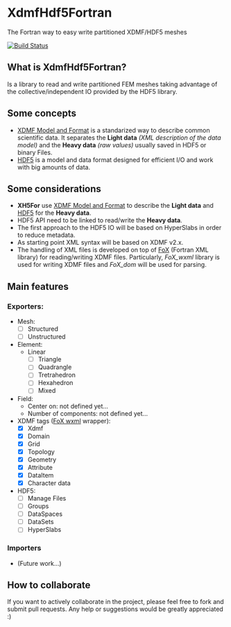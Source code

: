 # XdmfHdf5Fortran
The Fortran way to easy write partitioned XDMF/HDF5 meshes

[![Build Status](https://travis-ci.org/victorsndvg/XdmfHdf5Fortran.svg?branch=master)](https://travis-ci.org/victorsndvg/XdmfHdf5Fortran)

## What is XdmfHdf5Fortran?
Is a library to read and write partitioned FEM meshes taking advantage of the collective/independent IO provided by the HDF5 library. 

## Some concepts
* [XDMF Model and Format](http://www.xdmf.org/index.php/XDMF_Model_and_Format) is a standarized way to describe common scientific data. It separates the **Light data** *(XML description of the data model)* and the **Heavy data** *(raw values)* usually saved in HDF5 or binary Files.
* [HDF5](https://www.hdfgroup.org/HDF5) is a model and data format designed for efficient I/O and work with big amounts of data.

## Some considerations
* **XH5For** use [XDMF Model and Format](http://www.xdmf.org/index.php/XDMF_Model_and_Format) to describe the **Light data** and [HDF5](https://www.hdfgroup.org/HDF5) for the **Heavy data**.
* HDF5 API need to be linked to read/write the **Heavy data**.
* The first approach to the HDF5 IO will be based on HyperSlabs in order to reduce metadata.
* As starting point XML syntax will be based on XDMF v2.x.
* The handling of XML files is developed on top of [FoX](https://github.com/andreww/fox) (Fortran XML library) for reading/writing XDMF files. Particularly, *FoX_wxml* library is used for writing XDMF files and *FoX_dom* will be used for parsing.

## Main features

### Exporters:
  * Mesh:
    * [ ] Structured
    * [ ] Unstructured
  * Element:
    * Linear
      * [ ] Triangle
      * [ ] Quadrangle
      * [ ] Tretrahedron
      * [ ] Hexahedron
      * [ ] Mixed
  * Field:
    * Center on: not defined yet...
    * Number of components: not defined yet...
  * XDMF tags ([FoX wxml](https://github.com/andreww/fox)  wrapper):
    * [x] Xdmf
    * [x] Domain
    * [x] Grid
    * [x] Topology
    * [x] Geometry
    * [x] Attribute
    * [x] DataItem
    * [x] Character data
  * HDF5:
    * [ ] Manage Files
    * [ ] Groups
    * [ ] DataSpaces
    * [ ] DataSets
    * [ ] HyperSlabs

### Importers
  * (Future work...)

## How to collaborate
If you want to actively collaborate in the project, please feel free to fork and submit pull requests.
Any help or suggestions would be greatly appreciated :)
